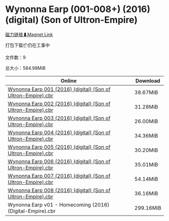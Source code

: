# Wynonna Earp (001-008+) (2016) (digital) (Son of Ultron-Empire)

[磁力链接⬇Magnet Link](magnet:?xt=urn:btih:ffc713aa9c907023b0348a815254c097c60c9e8b&dn=Wynonna%20Earp%20%28001-008%2B%29%20%282016%29%20%28digital%29%20%28Son%20of%20Ultron-Empire%29)

打包下载📦仍在工事中

文件数：9

总大小：584.98MiB

Online | Download
--- | ---
[Wynonna Earp 001 (2016) (digital) (Son of Ultron-Empire).cbr](https://github.com/alicewish/markdown/blob/master/comic/Wynonna-Earp-001-2016-digital-Son-of-Ultron-Empire-cbr.md) | 38.67MiB
[Wynonna Earp 002 (2016) (digital) (Son of Ultron-Empire).cbr](https://github.com/alicewish/markdown/blob/master/comic/Wynonna-Earp-002-2016-digital-Son-of-Ultron-Empire-cbr.md) | 31.28MiB
[Wynonna Earp 003 (2016) (digital) (Son of Ultron-Empire).cbr](https://github.com/alicewish/markdown/blob/master/comic/Wynonna-Earp-003-2016-digital-Son-of-Ultron-Empire-cbr.md) | 26.00MiB
[Wynonna Earp 004 (2016) (digital) (Son of Ultron-Empire).cbr](https://github.com/alicewish/markdown/blob/master/comic/Wynonna-Earp-004-2016-digital-Son-of-Ultron-Empire-cbr.md) | 34.36MiB
[Wynonna Earp 005 (2016) (digital) (Son of Ultron-Empire).cbr](https://github.com/alicewish/markdown/blob/master/comic/Wynonna-Earp-005-2016-digital-Son-of-Ultron-Empire-cbr.md) | 30.20MiB
[Wynonna Earp 006 (2016) (digital) (Son of Ultron-Empire).cbr](https://github.com/alicewish/markdown/blob/master/comic/Wynonna-Earp-006-2016-digital-Son-of-Ultron-Empire-cbr.md) | 35.01MiB
[Wynonna Earp 007 (2016) (digital) (Son of Ultron-Empire).cbr](https://github.com/alicewish/markdown/blob/master/comic/Wynonna-Earp-007-2016-digital-Son-of-Ultron-Empire-cbr.md) | 54.14MiB
[Wynonna Earp 008 (2016) (digital) (Son of Ultron-Empire).cbr](https://github.com/alicewish/markdown/blob/master/comic/Wynonna-Earp-008-2016-digital-Son-of-Ultron-Empire-cbr.md) | 36.16MiB
Wynonna Earp v01 - Homecoming (2016) (Digital-Empire).cbr | 299.16MiB